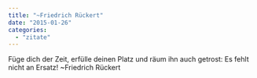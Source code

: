 ```yaml
---
title: "~Friedrich Rückert"
date: "2015-01-26"
categories: 
  - "zitate"
---
```


Füge dich der Zeit, erfülle deinen Platz und räum ihn auch getrost: Es fehlt nicht an Ersatz! ~Friedrich Rückert
